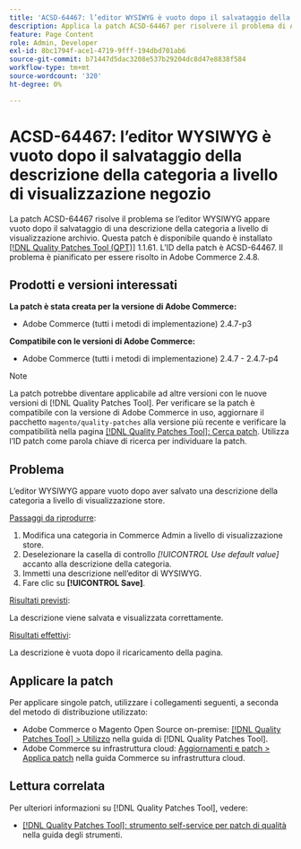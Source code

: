 ```yaml
---
title: 'ACSD-64467: l’editor WYSIWYG è vuoto dopo il salvataggio della descrizione della categoria a livello di visualizzazione negozio'
description: Applica la patch ACSD-64467 per risolvere il problema di Adobe Commerce, in cui l’editor WYSIWYG appare vuoto dopo il salvataggio di una descrizione della categoria a livello di visualizzazione archivio.
feature: Page Content
role: Admin, Developer
exl-id: 8bc1794f-ace1-4719-9fff-194dbd701ab6
source-git-commit: b71447d5dac3208e537b29204dc8d47e8838f584
workflow-type: tm+mt
source-wordcount: '320'
ht-degree: 0%

---
```


# ACSD-64467: l’editor WYSIWYG è vuoto dopo il salvataggio della descrizione della categoria a livello di visualizzazione negozio

La patch ACSD-64467 risolve il problema se l’editor WYSIWYG appare vuoto dopo il salvataggio di una descrizione della categoria a livello di visualizzazione archivio. Questa patch è disponibile quando è installato [[!DNL Quality Patches Tool (QPT)]](/help/tools/quality-patches-tool/quality-patches-tool-to-self-serve-quality-patches.md) 1.1.61. L’ID della patch è ACSD-64467. Il problema è pianificato per essere risolto in Adobe Commerce 2.4.8.

## Prodotti e versioni interessati

**La patch è stata creata per la versione di Adobe Commerce:**

* Adobe Commerce (tutti i metodi di implementazione) 2.4.7-p3

**Compatibile con le versioni di Adobe Commerce:**

* Adobe Commerce (tutti i metodi di implementazione) 2.4.7 - 2.4.7-p4

>[!NOTE]
>
>La patch potrebbe diventare applicabile ad altre versioni con le nuove versioni di [!DNL Quality Patches Tool]. Per verificare se la patch è compatibile con la versione di Adobe Commerce in uso, aggiornare il pacchetto `magento/quality-patches` alla versione più recente e verificare la compatibilità nella pagina [[!DNL Quality Patches Tool]: Cerca patch](https://experienceleague.adobe.com/tools/commerce-quality-patches/index.html). Utilizza l’ID patch come parola chiave di ricerca per individuare la patch.

## Problema

L’editor WYSIWYG appare vuoto dopo aver salvato una descrizione della categoria a livello di visualizzazione store.

<u>Passaggi da riprodurre</u>:

1. Modifica una categoria in Commerce Admin a livello di visualizzazione store.
1. Deselezionare la casella di controllo *[!UICONTROL Use default value]* accanto alla descrizione della categoria.
1. Immetti una descrizione nell’editor di WYSIWYG.
1. Fare clic su **[!UICONTROL Save]**.

<u>Risultati previsti</u>:

La descrizione viene salvata e visualizzata correttamente.

<u>Risultati effettivi</u>:

La descrizione è vuota dopo il ricaricamento della pagina.

## Applicare la patch

Per applicare singole patch, utilizzare i collegamenti seguenti, a seconda del metodo di distribuzione utilizzato:

* Adobe Commerce o Magento Open Source on-premise: [[!DNL Quality Patches Tool] > Utilizzo](/help/tools/quality-patches-tool/usage.md) nella guida di [!DNL Quality Patches Tool].
* Adobe Commerce su infrastruttura cloud: [Aggiornamenti e patch > Applica patch](https://experienceleague.adobe.com/docs/commerce-cloud-service/user-guide/develop/upgrade/apply-patches.html) nella guida Commerce su infrastruttura cloud.

## Lettura correlata

Per ulteriori informazioni su [!DNL Quality Patches Tool], vedere:

* [[!DNL Quality Patches Tool]: strumento self-service per patch di qualità](/help/tools/quality-patches-tool/quality-patches-tool-to-self-serve-quality-patches.md) nella guida degli strumenti.
